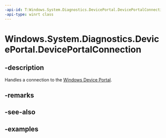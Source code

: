 ```yaml
---
-api-id: T:Windows.System.Diagnostics.DevicePortal.DevicePortalConnection
-api-type: winrt class
---
```


<!-- Class syntax.
public class DevicePortalConnection 
-->

# Windows.System.Diagnostics.DevicePortal.DevicePortalConnection

## -description
Handles a connection to the [Windows Device Portal](https://docs.microsoft.com/windows/uwp/debug-test-perf/device-portal).

## -remarks

## -see-also

## -examples

